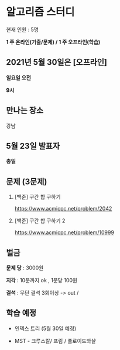 # 알고리즘 스터디

현재 인원 : 5명 


__1 주 온라인(기출/문제) / 1 주 오프라인(학습)__


## 2021년 5월 30일은 [오프라인]

__일요일 오전__

__9시__



## 만나는 장소

강남


## 5월 23일 발표자

__충일__

## 문제 (3문제)

1. [백준] 구간 합 구하기

   https://www.acmicpc.net/problem/2042

2. [백준] 구간 합 구하기 2

   https://www.acmicpc.net/problem/10999





## 벌금

__문제 당__ : 3000원

__지각__ :  10분까지 ok , 1분당 100원

__결석__ : 무단 결석 3회이상  -> out /


## 학습 예정

- 인덱스 트리 (5월 30일 예정)

- MST - 크루스칼/ 프림 / 플로이드와샬
